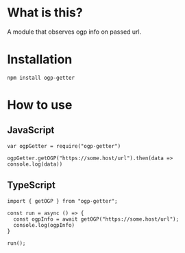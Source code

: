 # What is this?
A module that observes ogp info on passed url.

# Installation
```
npm install ogp-getter
```

# How to use
## JavaScript
```
var ogpGetter = require("ogp-getter")

ogpGetter.getOGP("https://some.host/url").then(data => console.log(data))
```

## TypeScript
```
import { getOGP } from "ogp-getter";

const run = async () => {
  const ogpInfo = await getOGP("https://some.host/url");
  console.log(ogpInfo)
}

run();
```